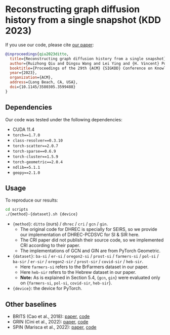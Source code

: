 # Reconstructing graph diffusion history from a single snapshot \(KDD 2023\)

If you use our code, please cite [our paper](https://doi.org/10.1145/3580305.3599488):

```bibtex
@inproceedings{qiu2023ditto,
  title={Reconstructing graph diffusion history from a single snapshot},
  author={Ruizhong Qiu and Dingsu Wang and Lei Ying and {H. Vincent} Poor and Yifang Zhang and Hanghang Tong},
  booktitle={Proceedings of the 29th {ACM} {SIGKDD} Conference on Knowledge Discovery and Data Mining},
  year={2023},
  organization={ACM},
  address={Long Beach, CA, USA},
  doi={10.1145/3580305.3599488}
}
```

## Dependencies

Our code was tested under the following dependencies:

- CUDA 11.4
- `torch==1.7.0`
- `class-resolver==0.3.10`
- `torch-scatter==2.0.7`
- `torch-sparse==0.6.9`
- `torch-cluster==1.5.9`
- `torch-geometric==2.0.4`
- `ndlib==5.1.1`
- `geopy==2.1.0`

## Usage

To reproduce our results:

```sh
cd scripts
./{method}-{dataset}.sh {device}
```

- `{method}`: `ditto` (ours) / `dhrec` / `cri` / `gcn` / `gin`.
  - The original code for DHREC is specially for SEIRS, so we provide our implementation of DHREC-PCDSVC for SI & SIR here.
  - The CRI paper did not publish their source code, so we implemented CRI according to their paper.
  - The implementations of GCN and GIN are from PyTorch Geometric.
- `{dataset}`: `ba-si` / `er-si` / `oregon2-si` / `prost-si` / `farmers-si` / `pol-si` / `ba-sir` / `er-sir` / `oregon2-sir` / `prost-sir` / `covid-sir` / `heb-sir`.
  - Here `farmers-si` refers to the BrFarmers dataset in our paper.
  - Here `heb-sir` refers to the Hebrew dataset in our paper.
  - **Note:** As is explained in Section 5.4, {`gcn`, `gin`} were evaluated only on {`farmers-si`, `pol-si`, `covid-sir`, `heb-sir`}.
- `{device}`: the device for PyTorch.

## Other baselines

- BRITS \(Cao et al., 2018\): [paper](https://proceedings.neurips.cc/paper/2018/file/734e6bfcd358e25ac1db0a4241b95651-Paper.pdf), [code](https://github.com/caow13/BRITS)
- GRIN \(Cini et al., 2022\): [paper](https://openreview.net/pdf?id=kOu3-S3wJ7), [code](https://github.com/Graph-Machine-Learning-Group/grin)
- SPIN \(Marisca et al., 2022\): [paper](https://arxiv.org/pdf/2205.13479.pdf), [code](https://github.com/Graph-Machine-Learning-Group/spin)